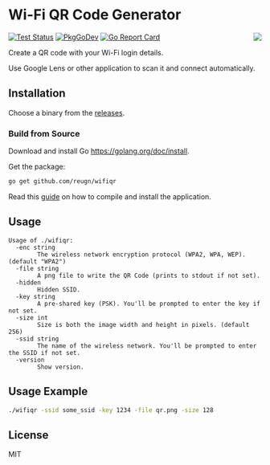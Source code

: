 # Wi-Fi QR Code Generator

<img src="docs/images/qr.png" align='right'/>

[![Test Status](https://github.com/reugn/wifiqr/workflows/Test/badge.svg)](https://github.com/reugn/wifiqr/actions?query=workflow%3ATest)
[![PkgGoDev](https://pkg.go.dev/badge/github.com/reugn/wifiqr?tab=doc)](https://pkg.go.dev/github.com/reugn/wifiqr?tab=doc)
[![Go Report Card](https://goreportcard.com/badge/github.com/reugn/wifiqr)](https://goreportcard.com/report/github.com/reugn/wifiqr)

Create a QR code with your Wi-Fi login details.

Use Google Lens or other application to scan it and connect automatically.

## Installation

Choose a binary from the [releases](https://github.com/reugn/wifiqr/releases).

### Build from Source

Download and install Go https://golang.org/doc/install.

Get the package:

```sh
go get github.com/reugn/wifiqr
```

Read this [guide](https://golang.org/doc/tutorial/compile-install) on how to compile and install the application.

## Usage

```text
Usage of ./wifiqr:
  -enc string
        The wireless network encryption protocol (WPA2, WPA, WEP). (default "WPA2")
  -file string
        A png file to write the QR Code (prints to stdout if not set).
  -hidden
        Hidden SSID.
  -key string
        A pre-shared key (PSK). You'll be prompted to enter the key if not set.
  -size int
        Size is both the image width and height in pixels. (default 256)
  -ssid string
        The name of the wireless network. You'll be prompted to enter the SSID if not set.
  -version
        Show version.
```

## Usage Example

```sh
./wifiqr -ssid some_ssid -key 1234 -file qr.png -size 128
```

## License

MIT

